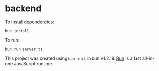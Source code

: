 # backend

To install dependencies:

```bash
bun install
```

To run:

```bash
bun run server.ts
```

This project was created using `bun init` in bun v1.2.19. [Bun](https://bun.com) is a fast all-in-one JavaScript runtime.
